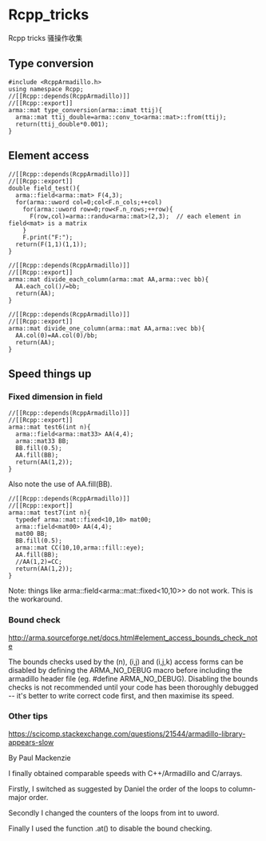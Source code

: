 # Rcpp_tricks
Rcpp tricks 骚操作收集

## Type conversion

```
#include <RcppArmadillo.h>
using namespace Rcpp;
//[[Rcpp::depends(RcppArmadillo)]]
//[[Rcpp::export]]
arma::mat type_conversion(arma::imat ttij){
  arma::mat ttij_double=arma::conv_to<arma::mat>::from(ttij);
  return(ttij_double*0.001);
}
```

## Element access

```
//[[Rcpp::depends(RcppArmadillo)]]
//[[Rcpp::export]]
double field_test(){
  arma::field<arma::mat> F(4,3);
  for(arma::uword col=0;col<F.n_cols;++col)
    for(arma::uword row=0;row<F.n_rows;++row){
      F(row,col)=arma::randu<arma::mat>(2,3);  // each element in field<mat> is a matrix
    }
    F.print("F:");
  return(F(1,1)(1,1));
}

//[[Rcpp::depends(RcppArmadillo)]]
//[[Rcpp::export]]
arma::mat divide_each_column(arma::mat AA,arma::vec bb){
  AA.each_col()/=bb;
  return(AA);
}

//[[Rcpp::depends(RcppArmadillo)]]
//[[Rcpp::export]]
arma::mat divide_one_column(arma::mat AA,arma::vec bb){
  AA.col(0)=AA.col(0)/bb;
  return(AA);
}
```
## Speed things up

### Fixed dimension in field

```
//[[Rcpp::depends(RcppArmadillo)]]
//[[Rcpp::export]]
arma::mat test6(int n){
  arma::field<arma::mat33> AA(4,4);
  arma::mat33 BB;
  BB.fill(0.5);
  AA.fill(BB);
  return(AA(1,2));
}
```
Also note the use of AA.fill(BB).

```
//[[Rcpp::depends(RcppArmadillo)]]
//[[Rcpp::export]]
arma::mat test7(int n){
  typedef arma::mat::fixed<10,10> mat00;
  arma::field<mat00> AA(4,4);
  mat00 BB;
  BB.fill(0.5);
  arma::mat CC(10,10,arma::fill::eye);
  AA.fill(BB);
  //AA(1,2)=CC;
  return(AA(1,2));
}
```
Note: things like arma::field<arma::mat::fixed<10,10>> do not work. This is the workaround.

### Bound check

http://arma.sourceforge.net/docs.html#element_access_bounds_check_note

The bounds checks used by the (n), (i,j) and (i,j,k) access forms can be disabled by defining the ARMA_NO_DEBUG macro before including the armadillo header file (eg. #define ARMA_NO_DEBUG). Disabling the bounds checks is not recommended until your code has been thoroughly debugged -- it's better to write correct code first, and then maximise its speed.

### Other tips

https://scicomp.stackexchange.com/questions/21544/armadillo-library-appears-slow

By Paul Mackenzie

I finally obtained comparable speeds with C++/Armadillo and C/arrays.

Firstly, I switched as suggested by Daniel the order of the loops to column-major order.

Secondly I changed the counters of the loops from int to uword.

Finally I used the function .at() to disable the bound checking.

